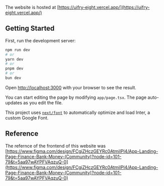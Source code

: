 The website is hosted at [https://uifry-eight.vercel.app/](https://uifry-eight.vercel.app/)

## Getting Started

First, run the development server:

```bash
npm run dev
# or
yarn dev
# or
pnpm dev
# or
bun dev
```

Open [http://localhost:3000](http://localhost:3000) with your browser to see the result.

You can start editing the page by modifying `app/page.tsx`. The page auto-updates as you edit the file.

This project uses [`next/font`](https://nextjs.org/docs/basic-features/font-optimization) to automatically optimize and load Inter, a custom Google Font.

## Reference

The refernce of the frontend of this website was [https://www.figma.com/design/FCgiZHczGEYRc0AtmiIPl4/App-Landing-Page-Finance-Bank-Money-(Community)?node-id=101-79&t=5aa97wAYPFVAqzuQ-0](https://www.figma.com/design/FCgiZHczGEYRc0AtmiIPl4/App-Landing-Page-Finance-Bank-Money-(Community)?node-id=101-79&t=5aa97wAYPFVAqzuQ-0)
